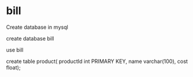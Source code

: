 # bill

Create database in mysql

create database bill

 use bill
 
 create table product(
 productId int PRIMARY KEY,
 name varchar(100),
 cost float);
